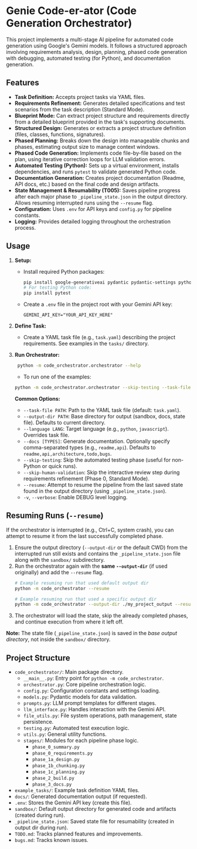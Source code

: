 # Genie Code-er-ator (Code Generation Orchestrator)

This project implements a multi-stage AI pipeline for automated code generation using Google's Gemini models. It follows a structured approach involving requirements analysis, design, planning, phased code generation with debugging, automated testing (for Python), and documentation generation.

## Features

* **Task Definition:** Accepts project tasks via YAML files.
* **Requirements Refinement:** Generates detailed specifications and test scenarios from the task description (Standard Mode).
* **Blueprint Mode:** Can extract project structure and requirements directly from a detailed blueprint provided in the task's supporting documents.
* **Structured Design:** Generates or extracts a project structure definition (files, classes, functions, signatures).
* **Phased Planning:** Breaks down the design into manageable chunks and phases, estimating output size to manage context windows.
* **Phased Code Generation:** Implements code file-by-file based on the plan, using iterative correction loops for LLM validation errors.
* **Automated Testing (Python):** Sets up a virtual environment, installs dependencies, and runs `pytest` to validate generated Python code.
* **Documentation Generation:** Creates project documentation (Readme, API docs, etc.) based on the final code and design artifacts.
* **State Management & Resumability (T005):** Saves pipeline progress after each major phase to `_pipeline_state.json` in the output directory. Allows resuming interrupted runs using the `--resume` flag.
* **Configuration:** Uses `.env` for API keys and `config.py` for pipeline constants.
* **Logging:** Provides detailed logging throughout the orchestration process.

## Usage

1.  **Setup:**
    * Install required Python packages:
        ```bash
        pip install google-generativeai pydantic pydantic-settings python-dotenv PyYAML tiktoken
        # For testing Python code:
        pip install pytest
        ```
    * Create a `.env` file in the project root with your Gemini API key:
        ```
        GEMINI_API_KEY="YOUR_API_KEY_HERE"
        ```

2.  **Define Task:**
    * Create a YAML task file (e.g., `task.yaml`) describing the project requirements. See examples in the `tasks/` directory.

3.  **Run Orchestrator:**
    ```bash
     python -m code_orchestrator.orchestrator --help
    ```
    * To run one of the examples:
    ```bash
    python -m code_orchestrator.orchestrator --skip-testing --task-file example_tasks/cli_fact_calc.yaml
    ```

    **Common Options:**
    * `--task-file PATH`: Path to the YAML task file (default: `task.yaml`).
    * `--output-dir PATH`: Base directory for output (sandbox, docs, state file). Defaults to current directory.
    * `--language LANG`: Target language (e.g., `python`, `javascript`). Overrides task file.
    * `--docs [TYPES]`: Generate documentation. Optionally specify comma-separated types (e.g., `readme,api`). Defaults to `readme,api,architecture,todo,bugs`.
    * `--skip-testing`: Skip the automated testing phase (useful for non-Python or quick runs).
    * `--skip-human-validation`: Skip the interactive review step during requirements refinement (Phase 0, Standard Mode).
    * `--resume`: Attempt to resume the pipeline from the last saved state found in the output directory (using `_pipeline_state.json`).
    * `-v`, `--verbose`: Enable DEBUG level logging.

## Resuming Runs (`--resume`)

If the orchestrator is interrupted (e.g., Ctrl+C, system crash), you can attempt to resume it from the last successfully completed phase.

1.  Ensure the output directory (`--output-dir` or the default CWD) from the interrupted run still exists and contains the `_pipeline_state.json` file along with the `sandbox/` subdirectory.
2.  Run the orchestrator again with the **same `--output-dir`** (if used originally) and add the `--resume` flag.
    ```bash
    # Example resuming run that used default output dir
    python -m code_orchestrator --resume

    # Example resuming run that used a specific output dir
    python -m code_orchestrator --output-dir ./my_project_output --resume
    ```
3.  The orchestrator will load the state, skip the already completed phases, and continue execution from where it left off.

**Note:** The state file (`_pipeline_state.json`) is saved in the *base output directory*, not inside the `sandbox/` directory.

## Project Structure

* `code_orchestrator/`: Main package directory.
    * `__main__.py`: Entry point for `python -m code_orchestrator`.
    * `orchestrator.py`: Core pipeline orchestration logic.
    * `config.py`: Configuration constants and settings loading.
    * `models.py`: Pydantic models for data validation.
    * `prompts.py`: LLM prompt templates for different stages.
    * `llm_interface.py`: Handles interaction with the Gemini API.
    * `file_utils.py`: File system operations, path management, state persistence.
    * `testing.py`: Automated test execution logic.
    * `utils.py`: General utility functions.
    * `stages/`: Modules for each pipeline phase logic.
        * `phase_0_summary.py`
        * `phase_0_requirements.py`
        * `phase_1a_design.py`
        * `phase_1b_chunking.py`
        * `phase_1c_planning.py`
        * `phase_2_build.py`
        * `phase_3_docs.py`
* `example_tasks/`: Example task definition YAML files.
* `docs/`: Generated documentation output (if requested).
* `.env`: Stores the Gemini API key (create this file).
* `sandbox/`: Default output directory for generated code and artifacts (created during run).
* `_pipeline_state.json`: Saved state file for resumability (created in output dir during run).
* `TODO.md`: Tracks planned features and improvements.
* `bugs.md`: Tracks known issues.
